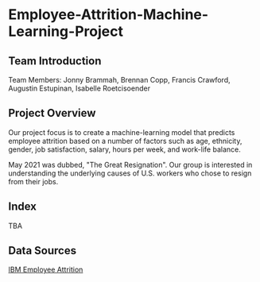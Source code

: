 # Employee-Attrition-Machine-Learning-Project

## Team Introduction 
Team Members: Jonny Brammah, Brennan Copp, Francis Crawford, Augustin Estupinan, Isabelle Roetcisoender 

## Project Overview 
Our project focus is to create a machine-learning model that predicts employee attrition based on a number of factors such as age, ethnicity, gender, job satisfaction, salary, hours per week, and work-life balance. 

May 2021 was dubbed, "The Great Resignation". Our group is interested in understanding the underlying causes of U.S. workers who chose to resign from their jobs. 

## Index 
TBA

## Data Sources
[IBM Employee Attrition](https://www.kaggle.com/datasets/pavansubhasht/ibm-hr-analytics-attrition-dataset)
